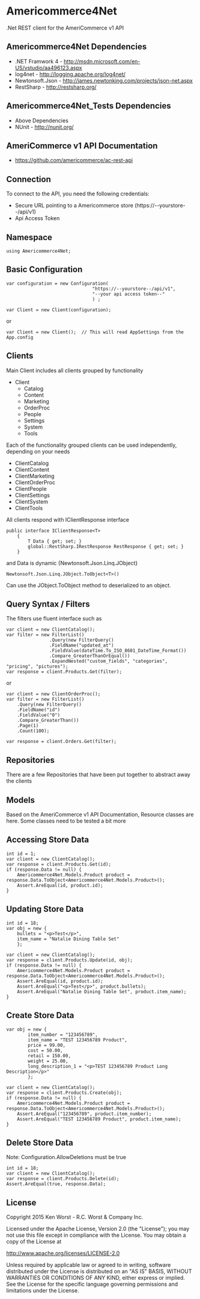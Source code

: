 Americommerce4Net
=================

.Net REST client for the AmeriCommerce v1 API

Americommerce4Net Dependencies
------------
- .NET Framwork 4 - http://msdn.microsoft.com/en-US/vstudio/aa496123.aspx
- log4net - http://logging.apache.org/log4net/
- Newtonsoft.Json - http://james.newtonking.com/projects/json-net.aspx
- RestSharp - http://restsharp.org/

Americommerce4Net_Tests Dependencies
------------
- Above Dependencies 
- NUnit - http://nunit.org/

AmeriCommerce v1 API Documentation
------------
- https://github.com/americommerce/ac-rest-api

Connection
------------
To connect to the API, you need the following credentials:

- Secure URL pointing to a Americommerce store (https://--yourstore--/api/v1)
- Api Access Token

Namespace
---------
```
using Americommerce4Net;

```

Basic Configuration
-------------

```
var configuration = new Configuration(
								"https://--yourstore--/api/v1",
								"--your api access token--"
								) ;
            
var Client = new Client(configuration);
```

or

```
var Client = new Client();  // This will read AppSettings from the App.config
```

Clients
-------------

Main Client includes all clients grouped by functionality 

* Client
	* Catalog
	* Content
	* Marketing
	* OrderProc
	* People
	* Settings
	* System
	* Tools

Each of the functionality grouped clients can be used independently, depending on your needs

* ClientCatalog
* ClientContent
* ClientMarketing
* ClientOrderProc
* ClientPeople
* ClientSettings
* ClientSystem
* ClientTools

All clients respond with IClientResponse interface

```
public interface IClientResponse<T>
    {
        T Data { get; set; }
        global::RestSharp.IRestResponse RestResponse { get; set; }
    }
```
and Data is dynamic {Newtonsoft.Json.Linq.JObject}
```
Newtonsoft.Json.Linq.JObject.ToObject<T>()
```
Can use the JObject.ToObject method to deserialized to an object.

Query Syntax / Filters
-------------
The filters use fluent interface such as 
```
var client = new ClientCatalog();
var filter = new FilterList()
                .Query(new FilterQuery()
                .FieldName("updated_at")
                .FieldValue(dateTime.To_ISO_8601_DateTime_Format())
                .Compare_GreaterThanOrEqual())
                .ExpandNested("custom_fields", "categories", "pricing", "pictures");
var response = client.Products.Get(filter);
```
or
```
var client = new ClientOrderProc();
var filter = new FilterList()
	.Query(new FilterQuery()
	.FieldName("id")
	.FieldValue("0")
	.Compare_GreaterThan())
	.Page(1)
	.Count(100);

var response = client.Orders.Get(filter);
```

Repositories
-------------
There are a few Repositories that have been put together to abstract away the clients


Models
-------------
Based on the AmeriCommerce v1 API Documentation, Resource classes are here. Some classes need to be tested a bit more

Accessing Store Data
-------------
```
int id = 1;
var client = new ClientCatalog();
var response = client.Products.Get(id);
if (response.Data != null) {
	Americommerce4Net.Models.Product product = response.Data.ToObject<Americommerce4Net.Models.Product>();
	Assert.AreEqual(id, product.id);
}
```
Updating Store Data
-------------
```
int id = 18;
var obj = new {
	bullets = "<p>Test</p>", 
	item_name = "Natalie Dining Table Set"
	};

var client = new ClientCatalog();
var response = client.Products.Update(id, obj);
if (response.Data != null) {
	Americommerce4Net.Models.Product product = response.Data.ToObject<Americommerce4Net.Models.Product>();
	Assert.AreEqual(id, product.id);
	Assert.AreEqual("<p>Test</p>", product.bullets);
	Assert.AreEqual("Natalie Dining Table Set", product.item_name);
}
```

Create Store Data
-------------
```
var obj = new {
		item_number = "123456789",
		item_name = "TEST 123456789 Product", 
		price = 99.00, 
		cost = 50.00, 
		retail = 150.00,
		weight = 25.00,
		long_description_1 = "<p>TEST 123456789 Product Long Description</p>"
		};

var client = new ClientCatalog();
var response = client.Products.Create(obj);
if (response.Data != null) {
	Americommerce4Net.Models.Product product = response.Data.ToObject<Americommerce4Net.Models.Product>();
	Assert.AreEqual("123456789", product.item_number);
	Assert.AreEqual("TEST 123456789 Product", product.item_name);
}		
```

Delete Store Data
-------------
Note: Configuration.AllowDeletions must be true

```
int id = 18;
var client = new ClientCatalog();
var response = client.Products.Delete(id);
Assert.AreEqual(true, response.Data);
```
		
License
-------------

Copyright 2015 Ken Worst - R.C. Worst & Company Inc.

Licensed under the Apache License, Version 2.0 (the "License");
you may not use this file except in compliance with the License.
You may obtain a copy of the License at

  http://www.apache.org/licenses/LICENSE-2.0

Unless required by applicable law or agreed to in writing, software
distributed under the License is distributed on an "AS IS" BASIS,
WITHOUT WARRANTIES OR CONDITIONS OF ANY KIND, either express or implied.
See the License for the specific language governing permissions and
limitations under the License. 

